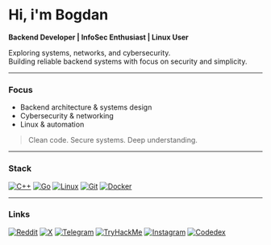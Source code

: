# Hi, i'm Bogdan

**Backend Developer | InfoSec Enthusiast | Linux User**

Exploring systems, networks, and cybersecurity.  
Building reliable backend systems with focus on security and simplicity.

---

### Focus
- Backend architecture & systems design  
- Cybersecurity & networking  
- Linux & automation  

> Clean code. Secure systems. Deep understanding.

---

### Stack
[![C++](https://img.shields.io/badge/C%2B%2B-000000?style=for-the-badge&logo=c%2B%2B&logoColor=ffffff)](https://isocpp.org/)
[![Go](https://img.shields.io/badge/Go-000000?style=for-the-badge&logo=go&logoColor=ffffff)](https://golang.org/)
[![Linux](https://img.shields.io/badge/Linux-000000?style=for-the-badge&logo=linux&logoColor=ffffff)](https://www.kernel.org/)
[![Git](https://img.shields.io/badge/Git-000000?style=for-the-badge&logo=git&logoColor=ffffff)](https://git-scm.com/)
[![Docker](https://img.shields.io/badge/Docker-000000?style=for-the-badge&logo=docker&logoColor=ffffff)](https://hub.docker.com/)

---

### Links
[![Reddit](https://img.shields.io/badge/Reddit-000000?style=for-the-badge&logo=reddit&logoColor=ffffff)](https://www.reddit.com/user/Rekonov)
[![X](https://img.shields.io/badge/X-000000?style=for-the-badge&logo=x&logoColor=ffffff)](https://x.com/Rekoonov)
[![Telegram](https://img.shields.io/badge/Telegram-000000?style=for-the-badge&logo=telegram&logoColor=ffffff)](https://t.me/rekoonov)
[![TryHackMe](https://img.shields.io/badge/TryHackMe-000000?style=for-the-badge&logo=tryhackme&logoColor=ffffff)](https://tryhackme.com/p/rekoonov)
[![Instagram](https://img.shields.io/badge/Instagram-000000?style=for-the-badge&logo=instagram&logoColor=ffffff)](https://www.instagram.com/rekoonov/)
[![Codedex](https://img.shields.io/badge/Codedex-000000?style=for-the-badge&logo=codedex&logoColor=ffffff)](https://www.codedex.io/@rekoonov)
